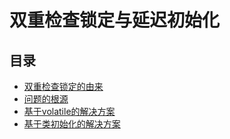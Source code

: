 # 双重检查锁定与延迟初始化

## 目录

* [双重检查锁定的由来](/di-san-zhang-java-nei-cun-mo-xing/shuang-zhong-jian-cha-suo-ding-yu-yan-chi-chu-shi-hua/shuang-zhong-jian-cha-suo-ding-de-you-lai.md)
* [问题的根源](/di-san-zhang-java-nei-cun-mo-xing/shuang-zhong-jian-cha-suo-ding-yu-yan-chi-chu-shi-hua/wen-ti-de-gen-yuan.md)
* [基于volatile的解决方案](/di-san-zhang-java-nei-cun-mo-xing/shuang-zhong-jian-cha-suo-ding-yu-yan-chi-chu-shi-hua/ji-yu-volatile-de-jie-jue-fang-an.md)
* [基于类初始化的解决方案](/di-san-zhang-java-nei-cun-mo-xing/shuang-zhong-jian-cha-suo-ding-yu-yan-chi-chu-shi-hua/ji-yu-lei-chu-shi-hua-de-jie-jue-fang-an.md)

